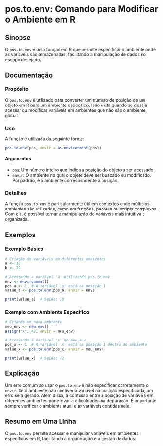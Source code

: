 <!--
Meta Description: # pos.to.env: Comando para Modificar o Ambiente em R ## Sinopse O `pos.to.env` é uma função em R que permite especificar o ambiente onde as variáveis ...
Meta Keywords: pos, env, ambiente, variáveis, posição
-->

# pos.to.env: Comando para Modificar o Ambiente em R

## Sinopse
O `pos.to.env` é uma função em R que permite especificar o ambiente onde as variáveis são armazenadas, facilitando a manipulação de dados no escopo desejado.

## Documentação

### Propósito
O `pos.to.env` é utilizado para converter um número de posição de um objeto em R para um ambiente específico. Isso é útil quando se deseja acessar ou modificar variáveis em ambientes que não são o ambiente global.

### Uso
A função é utilizada da seguinte forma:

```R
pos.to.env(pos, envir = as.environment(pos))
```

#### Argumentos
- `pos`: Um número inteiro que indica a posição do objeto a ser acessado.
- `envir`: O ambiente no qual o objeto deve ser buscado ou modificado. Por padrão, é o ambiente correspondente à posição.

### Detalhes
A função `pos.to.env` é particularmente útil em contextos onde múltiplos ambientes são utilizados, como em funções, pacotes ou scripts complexos. Com ela, é possível tornar a manipulação de variáveis mais intuitiva e organizada.

## Exemplos

### Exemplo Básico

```R
# Criação de variáveis em diferentes ambientes
a <- 10
b <- 20

# Acessando a variável 'a' utilizando pos.to.env
env <- environment()
pos_a <- 1  # A variável 'a' está na posição 1
value_a <- pos.to.env(pos_a, envir = env)

print(value_a)  # Saída: 10
```

### Exemplo com Ambiente Específico

```R
# Criando um novo ambiente
meu_env <- new.env()
assign("x", 42, envir = meu_env)

# Acessando a variável 'x' no meu_env
pos_x <- 1  # A variável 'x' está na posição 1 dentro do ambiente
value_x <- pos.to.env(pos_x, envir = meu_env)

print(value_x)  # Saída: 42
```

## Explicação
Um erro comum ao usar o `pos.to.env` é não especificar corretamente o `envir`. Se o ambiente não contiver a variável na posição especificada, um erro será gerado. Além disso, a confusão entre a posição de variáveis em diferentes ambientes pode levar a dificuldades na depuração. É importante sempre verificar o ambiente atual e as variáveis contidas nele.

## Resumo em Uma Linha
O `pos.to.env` permite acessar e manipular variáveis em ambientes específicos em R, facilitando a organização e a gestão de dados.